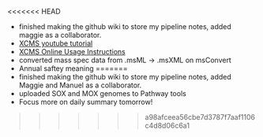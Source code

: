 <<<<<<< HEAD
* finished making the github wiki to store my pipeline notes, added maggie as a collaborator.
* [XCMS youtube tutorial](https://www.youtube.com/watch?v=SJheOIuWH98)
* [XCMS Online Usage Instructions](https://xcmsonline.scripps.edu/docs/manuals/xcmsonline/03.03/usermanual.html)
* converted mass spec data from .msML -> .msXML on msConvert
* Annual saftey meaning
=======
* finished making the github wiki to store my pipeline notes, added Maggie and Manuel as a collaborator.
* uploaded SOX and MOX genomes to Pathway tools
* Focus more on daily summary tomorrow!
>>>>>>> a98afceea56cbe7d3787f7aaf1106c4d8d06c6a1

